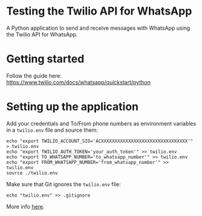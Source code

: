 # Testing the Twilio API for WhatsApp
A Python application to send and receive messages with WhatsApp using the Twilio API for WhatsApp.

# Getting started 
Follow the guide here:
https://www.twilio.com/docs/whatsapp/quickstart/python

# Setting up the application
Add your credentials and To/From phone numbers as environment variables in a `twilio.env` file and source them:
```
echo "export TWILIO_ACCOUNT_SID='ACXXXXXXXXXXXXXXXXXXXXXXXXXXXXXXXX'" > twilio.env
echo "export TWILIO_AUTH_TOKEN='your_auth_token'" >> twilio.env
echo "export TO_WHATSAPP_NUMBER='to_whatsapp_number'" >> twilio.env
echo "export FROM_WHATSAPP_NUMBER='from_whatsapp_number'" >> twilio.env
source ./twilio.env
```
Make sure that Git ignores the `twilio.env` file:
```
echo "twilio.env" >> .gitignore
```
More info [here](https://www.twilio.com/docs/usage/secure-credentials).

